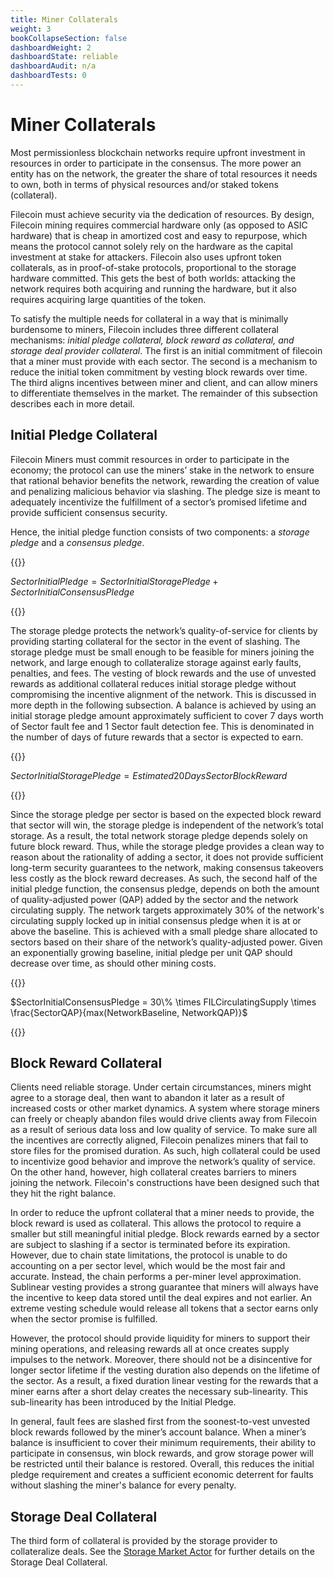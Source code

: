 ```yaml
---
title: Miner Collaterals
weight: 3
bookCollapseSection: false
dashboardWeight: 2
dashboardState: reliable
dashboardAudit: n/a
dashboardTests: 0
---
```


# Miner Collaterals

Most permissionless blockchain networks require upfront investment in resources in order to participate in the consensus. The more power an entity has on the network, the greater the share of total resources it needs to own, both in terms of physical resources and/or staked tokens (collateral).

Filecoin must achieve security via the dedication of resources. By design, Filecoin mining requires commercial hardware only (as opposed to ASIC hardware) that is cheap in amortized cost and easy to repurpose, which means the protocol cannot solely rely on the hardware as the capital investment at stake for attackers. Filecoin also uses upfront token collaterals, as in proof-of-stake protocols, proportional to the storage hardware committed. This gets the best of both worlds: attacking the network requires both acquiring and running the hardware, but it also requires acquiring large quantities of the token.

To satisfy the multiple needs for collateral in a way that is minimally burdensome to miners, Filecoin includes three different collateral mechanisms: _initial pledge collateral, block reward as collateral, and storage deal provider collateral_. The first is an initial commitment of filecoin that a miner must provide with each sector. The second is a mechanism to reduce the initial token commitment by vesting block rewards over time. The third aligns incentives between miner and client, and can allow miners to differentiate themselves in the market. The remainder of this subsection describes each in more detail.

## Initial Pledge Collateral

Filecoin Miners must commit resources in order to participate in the economy; the protocol can use the minersʼ stake in the network to ensure that rational behavior benefits the network, rewarding the creation of value and penalizing malicious behavior via slashing. The pledge size is meant to adequately incentivize the fulfillment of a sectorʼs promised lifetime and provide sufficient consensus security.

Hence, the initial pledge function consists of two components: a _storage pledge_ and a _consensus pledge_.

{{<katex>}}

$SectorInitialPledge = SectorInitialStoragePledge + SectorInitialConsensusPledge$

{{</katex>}}

The storage pledge protects the networkʼs quality-of-service for clients by providing starting collateral for the sector in the event of slashing. The storage pledge must be small enough to be feasible for miners joining the network, and large enough to collateralize storage against early faults, penalties, and fees. The vesting of block rewards and the use of unvested rewards as additional collateral reduces initial storage pledge without compromising the incentive alignment of the network. This is discussed in more depth in the following subsection. A balance is achieved by using an initial storage pledge amount approximately sufficient to cover 7 days worth of Sector fault fee and 1 Sector fault detection fee. This is denominated in the number of days of future rewards that a sector is expected to earn.

{{<katex>}}

$SectorInitialStoragePledge = Estimated20DaysSectorBlockReward$

{{</katex>}}

Since the storage pledge per sector is based on the expected block reward that sector will win, the storage pledge is independent of the networkʼs total storage. As a result, the total network storage pledge depends solely on future block reward. Thus, while the storage pledge provides a clean way to reason about the rationality of adding a sector, it does not provide sufficient long-term security guarantees to the network, making consensus takeovers less costly as the block reward decreases. As such, the second half of the initial pledge function, the consensus pledge, depends on both the amount of quality-adjusted power (QAP) added by the sector and the network circulating supply. The network targets approximately 30% of the network's circulating supply locked up in initial consensus pledge when it is at or above the baseline. This is achieved with a small pledge share allocated to sectors based on their share of the networkʼs quality-adjusted power. Given an exponentially growing baseline, initial pledge per unit QAP should decrease over time, as should other mining costs.

{{<katex>}}

$SectorInitialConsensusPledge = 30\% \times FILCirculatingSupply \times \frac{SectorQAP}{max(NetworkBaseline, NetworkQAP)}$

{{</katex>}}

## Block Reward Collateral

Clients need reliable storage. Under certain circumstances, miners might agree to a storage deal, then want to abandon it later as a result of increased costs or other market dynamics. A system where storage miners can freely or cheaply abandon files would drive clients away from Filecoin as a result of serious data loss and low quality of service. To make sure all the incentives are correctly aligned, Filecoin penalizes miners that fail to store files for the promised duration. As such, high collateral could be used to incentivize good behavior and improve the networkʼs quality of service. On the other hand, however, high collateral creates barriers to miners joining the network. Filecoin's constructions have been designed such that they hit the right balance.

In order to reduce the upfront collateral that a miner needs to provide, the block reward is used as collateral. This allows the protocol to require a smaller but still meaningful initial pledge. Block rewards earned by a sector are subject to slashing if a sector is terminated before its expiration. However, due to chain state limitations, the protocol is unable to do accounting on a per sector level, which would be the most fair and accurate. Instead, the chain performs a per-miner level approximation. Sublinear vesting provides a strong guarantee that miners will always have the incentive to keep data stored until the deal expires and not earlier. An extreme vesting schedule would release all tokens that a sector earns only when the sector promise is fulfilled.

However, the protocol should provide liquidity for miners to support their mining operations, and releasing rewards all at once creates supply impulses to the network. Moreover, there should not be a disincentive for longer sector lifetime if the vesting duration also depends on the lifetime of the sector. As a result, a fixed duration linear vesting for the rewards that a miner earns after a short delay creates the necessary sub-linearity. This sub-linearity has been introduced by the Initial Pledge.

In general, fault fees are slashed first from the soonest-to-vest unvested block rewards followed by the minerʼs account balance. When a minerʼs balance is insufficient to cover their minimum requirements, their ability to participate in consensus, win block rewards, and grow storage power will be restricted until their balance is restored. Overall, this reduces the initial pledge requirement and creates a sufficient economic deterrent for faults without slashing the miner's balance for every penalty.

## Storage Deal Collateral 

The third form of collateral is provided by the storage provider to collateralize deals. See the [Storage Market Actor](storage_market_actor) for further details on the Storage Deal Collateral.

